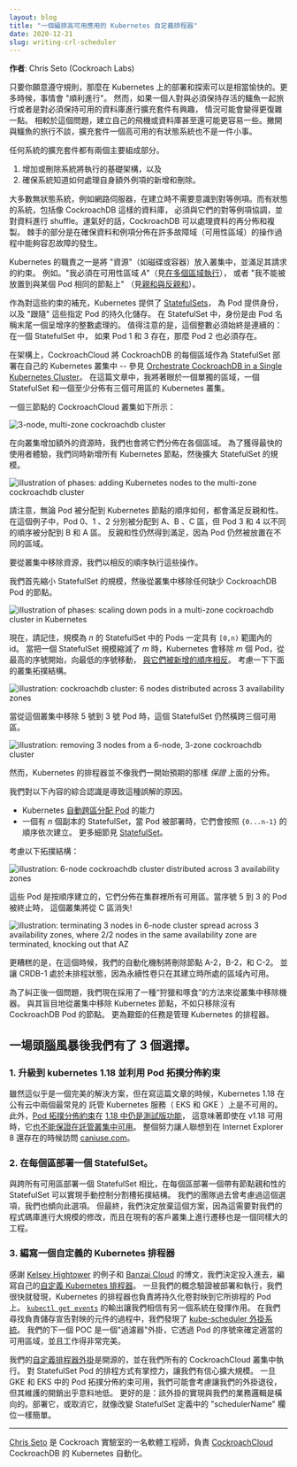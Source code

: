 ```yaml
---
layout: blog
title: "一個編排高可用應用的 Kubernetes 自定義排程器"
date: 2020-12-21
slug: writing-crl-scheduler
---
```

<!--
---
layout: blog
title: "A Custom Kubernetes Scheduler to Orchestrate Highly Available Applications"
date: 2020-12-21
slug: writing-crl-scheduler
---
-->
**作者**: Chris Seto (Cockroach Labs)
<!--
**Author**: Chris Seto (Cockroach Labs)
-->

<!--
As long as you're willing to follow the rules, deploying on Kubernetes and air travel can be quite pleasant. More often than not, things will "just work". However, if one is interested in travelling with an alligator that must remain alive or scaling a database that must remain available, the situation is likely to become a bit more complicated. It may even be easier to build one's own plane or database for that matter. Travelling with reptiles aside, scaling a highly available stateful system is no trivial task.
-->
只要你願意遵守規則，那麼在 Kubernetes 上的部署和探索可以是相當愉快的。更多時候，事情會 "順利進行"。
然而，如果一個人對與必須保持存活的鱷魚一起旅行或者是對必須保持可用的資料庫進行擴充套件有興趣，
情況可能會變得更復雜一點。
相較於這個問題，建立自己的飛機或資料庫甚至還可能更容易一些。撇開與鱷魚的旅行不談，擴充套件一個高可用的有狀態系統也不是一件小事。

<!--
Scaling any system has two main components:
1. Adding or removing infrastructure that the system will run on, and
2. Ensuring that the system knows how to handle additional instances of itself being added and removed.
-->
任何系統的擴充套件都有兩個主要組成部分。
1. 增加或刪除系統將執行的基礎架構，以及
2. 確保系統知道如何處理自身額外例項的新增和刪除。

<!--
Most stateless systems, web servers for example, are created without the need to be aware of peers. Stateful systems, which includes databases like CockroachDB, have to coordinate with their peer instances and shuffle around data. As luck would have it, CockroachDB handles data redistribution and replication. The tricky part is being able to tolerate failures during these operations by ensuring that data and instances are distributed across many failure domains (availability zones).
-->
大多數無狀態系統，例如網路伺服器，在建立時不需要意識到對等例項。而有狀態的系統，包括像 CockroachDB 這樣的資料庫，
必須與它們的對等例項協調，並對資料進行 shuffle。運氣好的話，CockroachDB 可以處理資料的再分佈和複製。
棘手的部分是在確保資料和例項分佈在許多故障域（可用性區域）的操作過程中能夠容忍故障的發生。

<!--
One of Kubernetes' responsibilities is to place "resources" (e.g, a disk or container) into the cluster and satisfy the constraints they request. For example: "I must be in availability zone _A_" (see [Running in multiple zones](/docs/setup/best-practices/multiple-zones/#nodes-are-labeled)), or "I can't be placed onto the same node as this other Pod" (see [Affinity and anti-affinity](/docs/concepts/scheduling-eviction/assign-pod-node/#affinity-and-anti-affinity)).
-->
Kubernetes 的職責之一是將 "資源"（如磁碟或容器）放入叢集中，並滿足其請求的約束。
例如。"我必須在可用性區域 _A_"（見[在多個區域執行](/zh-cn/docs/setup/best-practices/multiple-zone/#nodes-are-labeled)），
或者 "我不能被放置到與某個 Pod 相同的節點上"
（見[親和與反親和](/zh-cn/docs/setup/best-practices/multiple-zone/#nodes-are-labeled)）。

<!--
As an addition to those constraints, Kubernetes offers [Statefulsets](/docs/concepts/workloads/controllers/statefulset/) that provide identity to Pods as well as persistent storage that "follows" these identified pods. Identity in a StatefulSet is handled by an increasing integer at the end of a pod's name. It's important to note that this integer must always be contiguous: in a StatefulSet, if pods 1 and 3 exist then pod 2 must also exist.
-->
作為對這些約束的補充，Kubernetes 提供了 [StatefulSets](/zh-cn/docs/concepts/workloads/controllers/statefulset/)，
為 Pod 提供身份，以及 "跟隨" 這些指定 Pod 的持久化儲存。
在 StatefulSet 中，身份是由 Pod 名稱末尾一個呈增序的整數處理的。
值得注意的是，這個整數必須始終是連續的：在一個 StatefulSet 中，
如果 Pod 1 和 3 存在，那麼 Pod 2 也必須存在。

<!--
Under the hood, CockroachCloud deploys each region of CockroachDB as a StatefulSet in its own Kubernetes cluster - see [Orchestrate CockroachDB in a Single Kubernetes Cluster](https://www.cockroachlabs.com/docs/stable/orchestrate-cockroachdb-with-kubernetes.html).
In this article, I'll be looking at an individual region, one StatefulSet and one Kubernetes cluster which is distributed across at least three availability zones.
-->
在架構上，CockroachCloud 將 CockroachDB 的每個區域作為 StatefulSet 部署在自己的 Kubernetes 叢集中 -- 
參見 [Orchestrate CockroachDB in a Single Kubernetes Cluster](https://www.cockroachlabs.com/docs/stable/orchestrate-cockroachdb-with-kubernetes.html)。
在這篇文章中，我將著眼於一個單獨的區域，一個 StatefulSet 和一個至少分佈有三個可用區的 Kubernetes 叢集。

<!--
A three-node CockroachCloud cluster would look something like this:
-->
一個三節點的 CockroachCloud 叢集如下所示：

<!--
![3-node, multi-zone cockroachdb cluster](image01.png)
-->
![3-node, multi-zone cockroachdb cluster](image01.png)

<!--
When adding additional resources to the cluster we also distribute them across zones. For the speediest user experience, we add all Kubernetes nodes at the same time and then scale up the StatefulSet.
-->
在向叢集增加額外的資源時，我們也會將它們分佈在各個區域。
為了獲得最快的使用者體驗，我們同時新增所有 Kubernetes 節點，然後擴大 StatefulSet 的規模。

<!--
![illustration of phases: adding Kubernetes nodes to the multi-zone cockroachdb cluster](image02.png)
-->
![illustration of phases: adding Kubernetes nodes to the multi-zone cockroachdb cluster](image02.png)

<!--
Note that anti-affinities are satisfied no matter the order in which pods are assigned to Kubernetes nodes. In the example, pods 0, 1 and 2 were assigned to zones A, B, and C respectively, but pods 3 and 4 were assigned in a different order, to zones B and A respectively. The anti-affinity is still satisfied because the pods are still placed in different zones.
-->
請注意，無論 Pod 被分配到 Kubernetes 節點的順序如何，都會滿足反親和性。
在這個例子中，Pod 0、1 、2 分別被分配到 A、B 、C 區，但 Pod 3 和 4 以不同的順序被分配到 B 和 A 區。
反親和性仍然得到滿足，因為 Pod 仍然被放置在不同的區域。

<!--
To remove resources from a cluster, we perform these operations in reverse order.
-->
要從叢集中移除資源，我們以相反的順序執行這些操作。

<!--
We first scale down the StatefulSet and then remove from the cluster any nodes lacking a CockroachDB pod.
-->
我們首先縮小 StatefulSet 的規模，然後從叢集中移除任何缺少 CockroachDB Pod 的節點。

<!--
![illustration of phases: scaling down pods in a multi-zone cockroachdb cluster in Kubernetes](image03.png)
-->
![illustration of phases: scaling down pods in a multi-zone cockroachdb cluster in Kubernetes](image03.png)

<!--
Now, remember that pods in a StatefulSet of size _n_ must have ids in the range `[0,n)`. When scaling down a StatefulSet by _m_, Kubernetes removes _m_ pods, starting from the highest ordinals and moving towards the lowest, [the reverse in which they were added](/docs/concepts/workloads/controllers/statefulset/#deployment-and-scaling-guarantees).
Consider the cluster topology below:
-->
現在，請記住，規模為 _n_ 的 StatefulSet 中的 Pods 一定具有 `[0,n)` 範圍內的 id。
當把一個 StatefulSet 規模縮減了 _m_ 時，Kubernetes 會移除 _m_ 個 Pod，從最高的序號開始，向最低的序號移動，
[與它們被新增的順序相反](/zh-cn/docs/concepts/workloads/controllers/statefulset/#deployment-and-scaling-guarantees)。
考慮一下下面的叢集拓撲結構。

<!--
![illustration: cockroachdb cluster: 6 nodes distributed across 3 availability zones](image04.png)
-->
![illustration: cockroachdb cluster: 6 nodes distributed across 3 availability zones](image04.png)

<!--
As ordinals 5 through 3 are removed from this cluster, the statefulset continues to have a presence across all 3 availability zones.
-->
當從這個叢集中移除 5 號到 3 號 Pod 時，這個 StatefulSet 仍然橫跨三個可用區。

<!--
![illustration: removing 3 nodes from a 6-node, 3-zone cockroachdb cluster](image05.png)
-->
![illustration: removing 3 nodes from a 6-node, 3-zone cockroachdb cluster](image05.png)

<!--
However, Kubernetes' scheduler doesn't _guarantee_ the placement above as we expected at first.
-->
然而，Kubernetes 的排程器並不像我們一開始預期的那樣 _保證_ 上面的分佈。

<!--
Our combined knowledge of the following is what lead to this misconception.
* Kubernetes' ability to [automatically spread Pods across zone](/docs/setup/best-practices/multiple-zones/#pods-are-spread-across-zones)
* The behavior that a StatefulSet with _n_ replicas, when Pods are being deployed, they are created sequentially, in order from `{0..n-1}`. See [StatefulSet](https://kubernetes.io/docs/concepts/workloads/controllers/statefulset/#deployment-and-scaling-guarantees) for more details.
-->
我們對以下內容的綜合認識是導致這種誤解的原因。
* Kubernetes [自動跨區分配 Pod](/zh-cn/docs/setup/best-practices/multiple-zone/#pods-are-spread-across-zone) 的能力
* 一個有 _n_ 個副本的 StatefulSet，當 Pod 被部署時，它們會按照 `{0...n-1}` 的順序依次建立。
更多細節見 [StatefulSet](/zh-cn/docs/concepts/workloads/controllers/statefulset/#deployment-and-scaling-guarantees)。

<!--
Consider the following topology:
-->
考慮以下拓撲結構：

<!--
![illustration: 6-node cockroachdb cluster distributed across 3 availability zones](image06.png)
-->
![illustration: 6-node cockroachdb cluster distributed across 3 availability zones](image06.png)

<!--
These pods were created in order and they are spread across all availability zones in the cluster. When ordinals 5 through 3 are terminated, this cluster will lose its presence in zone C!
-->
這些 Pod 是按順序建立的，它們分佈在集群裡所有可用區。當序號 5 到 3 的 Pod 被終止時，
這個叢集將從 C 區消失!

<!--
![illustration: terminating 3 nodes in 6-node cluster spread across 3 availability zones, where 2/2 nodes in the same availability zone are terminated, knocking out that AZ](image07.png)
-->
![illustration: terminating 3 nodes in 6-node cluster spread across 3 availability zones, where 2/2 nodes in the same availability zone are terminated, knocking out that AZ](image07.png)

<!--
Worse yet, our automation, at the time, would remove Nodes A-2, B-2, and C-2. Leaving CRDB-1 in an unscheduled state as persistent volumes are only available in the zone they are initially created in.
-->
更糟糕的是，在這個時候，我們的自動化機制將刪除節點 A-2，B-2，和 C-2。
並讓 CRDB-1 處於未排程狀態，因為永續性卷只在其建立時所處的區域內可用。

<!--
To correct the latter issue, we now employ a "hunt and peck" approach to removing machines from a cluster. Rather than blindly removing Kubernetes nodes from the cluster, only nodes without a CockroachDB pod would be removed. The much more daunting task was to wrangle the Kubernetes scheduler.
-->
為了糾正後一個問題，我們現在採用了一種“狩獵和啄食”的方法來從叢集中移除機器。
與其盲目地從叢集中移除 Kubernetes 節點，不如只移除沒有 CockroachDB Pod 的節點。
更為艱鉅的任務是管理 Kubernetes 的排程器。

<!--
## A session of brainstorming left us with 3 options:

### 1. Upgrade to kubernetes 1.18 and make use of Pod Topology Spread Constraints

While this seems like it could have been the perfect solution, at the time of writing Kubernetes 1.18 was unavailable on the two most common managed Kubernetes services in public cloud, EKS and GKE.
Furthermore, [pod topology spread constraints](/docs/concepts/workloads/pods/pod-topology-spread-constraints/) were still a [beta feature in 1.18](https://v1-18.docs.kubernetes.io/docs/concepts/workloads/pods/pod-topology-spread-constraints/) which meant that it [wasn't guaranteed to be available in managed clusters](https://cloud.google.com/kubernetes-engine/docs/concepts/types-of-clusters#kubernetes_feature_choices) even when v1.18 became available.
The entire endeavour was concerningly reminiscent of checking [caniuse.com](https://caniuse.com/) when Internet Explorer 8 was still around.
-->
## 一場頭腦風暴後我們有了 3 個選擇。

### 1. 升級到 kubernetes 1.18 並利用 Pod 拓撲分佈約束

雖然這似乎是一個完美的解決方案，但在寫這篇文章的時候，Kubernetes 1.18 在公有云中兩個最常見的
託管 Kubernetes 服務（ EKS 和 GKE ）上是不可用的。
此外，[Pod 拓撲分佈約束](/zh-cn/docs/concepts/workloads/pods/pod-topology-spread-constraints/)在 
[1.18 中仍是測試版功能](https://v1-18.docs.kubernetes.io/docs/concepts/workloads/pods/pod-topology-spread-constraints/)，
這意味著即使在 v1.18 可用時，它[也不能保證在託管叢集中可用](https://cloud.google.com/kubernetes-engine/docs/concepts/types-of-clusters#kubernetes_feature_choices)。
整個努力讓人聯想到在 Internet Explorer 8 還存在的時候訪問 [caniuse.com](https://caniuse.com/)。

<!--
### 2. Deploy a statefulset _per zone_.

Rather than having one StatefulSet distributed across all availability zones, a single StatefulSet with node affinities per zone would allow manual control over our zonal topology.
Our team had considered this as an option in the past which made it particularly appealing.
Ultimately, we decided to forego this option as it would have required a massive overhaul to our codebase and performing the migration on existing customer clusters would have been an equally large undertaking.
-->
### 2. 在每個區部署一個 StatefulSet。

與跨所有可用區部署一個 StatefulSet 相比，在每個區部署一個帶有節點親和性的 StatefulSet 可以實現手動控制分割槽拓撲結構。
我們的團隊過去曾考慮過這個選項，我們也傾向此選項。
但最終，我們決定放棄這個方案，因為這需要對我們的程式碼庫進行大規模的修改，而且在現有的客戶叢集上進行遷移也是一個同樣大的工程。

<!--
### 3. Write a custom Kubernetes scheduler.

Thanks to an example from [Kelsey Hightower](https://github.com/kelseyhightower/scheduler) and a blog post from [Banzai Cloud](https://banzaicloud.com/blog/k8s-custom-scheduler/), we decided to dive in head first and write our own [custom Kubernetes scheduler](/docs/tasks/extend-kubernetes/configure-multiple-schedulers/).
Once our proof-of-concept was deployed and running, we quickly discovered that the Kubernetes' scheduler is also responsible for mapping persistent volumes to the Pods that it schedules.
The output of [`kubectl get events`](/docs/tasks/extend-kubernetes/configure-multiple-schedulers/#verifying-that-the-pods-were-scheduled-using-the-desired-schedulers) had led us to believe there was another system at play.
In our journey to find the component responsible for storage claim mapping, we discovered the [kube-scheduler plugin system](/docs/concepts/scheduling-eviction/scheduling-framework/). Our next POC was a `Filter` plugin that determined the appropriate availability zone by pod ordinal, and it worked flawlessly!

Our [custom scheduler plugin](https://github.com/cockroachlabs/crl-scheduler) is open source and runs in all of our CockroachCloud clusters.
Having control over how our StatefulSet pods are being scheduled has let us scale out with confidence.
We may look into retiring our plugin once pod topology spread constraints are available in GKE and EKS, but the maintenance overhead has been surprisingly low.
Better still: the plugin's implementation is orthogonal to our business logic. Deploying it, or retiring it for that matter, is as simple as changing the `schedulerName` field in our StatefulSet definitions.

---

_[Chris Seto](https://twitter.com/_ostriches) is a software engineer at Cockroach Labs and works on their Kubernetes automation for [CockroachCloud](https://cockroachlabs.cloud), CockroachDB._
-->

### 3. 編寫一個自定義的 Kubernetes 排程器

感謝 [Kelsey Hightower](https://github.com/kelseyhightower/scheduler) 的例子和 
[Banzai Cloud](https://banzaicloud.com/blog/k8s-custom-scheduler/) 的博文，我們決定投入進去，編寫自己的[自定義 Kubernetes 排程器](/zh-cn/docs/tasks/extend-kubernetes/configure-multiple-schedulers/)。
一旦我們的概念驗證被部署和執行，我們很快就發現，Kubernetes 的排程器也負責將持久化卷對映到它所排程的 Pod 上。
[`kubectl get events`](/zh-cn/docs/tasks/extend-kubernetes/configure-multiple-schedulers/#verifying-that-the-pods-wer-scheduled-using-the-desired-schedulers)
的輸出讓我們相信有另一個系統在發揮作用。
在我們尋找負責儲存宣告對映的元件的過程中，我們發現了 
[kube-scheduler 外掛系統](/zh-cn/docs/concepts/scheduling-eviction/scheduling-framework/)。
我們的下一個 POC 是一個"過濾器"外掛，它透過 Pod 的序號來確定適當的可用區域，並且工作得非常完美。

我們的[自定義排程器外掛](https://github.com/cockroachlabs/crl-scheduler)是開源的，並在我們所有的 CockroachCloud 叢集中執行。
對 StatefulSet Pod 的排程方式有掌控力，讓我們有信心擴大規模。
一旦 GKE 和 EKS 中的 Pod 拓撲分佈約束可用，我們可能會考慮讓我們的外掛退役，但其維護的開銷出乎意料地低。
更好的是：該外掛的實現與我們的業務邏輯是橫向的。部署它，或取消它，就像改變 StatefulSet 定義中的 "schedulerName" 欄位一樣簡單。

---

[Chris Seto](https://twitter.com/_ostriches) 是 Cockroach 實驗室的一名軟體工程師，負責 
[CockroachCloud](https://cockroachlabs.cloud) CockroachDB 的 Kubernetes 自動化。
